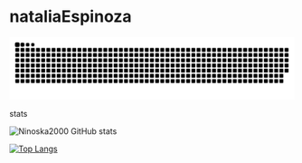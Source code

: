 # nataliaEspinoza

![github contribution grid snake animation](https://raw.githubusercontent.com/platane/platane/output/github-contribution-grid-snake.svg)




stats 



![Ninoska2000 GitHub stats](https://github-readme-stats.vercel.app/api?username=NINOSKA2000&theme=synthwave&show_icons=true)





[![Top Langs](https://github-readme-stats.vercel.app/api/top-langs/?username=NINOSKA2000&layout=compact)](https://github.com/NINOSKA2000/LIM015-burger-queen-api-client)
